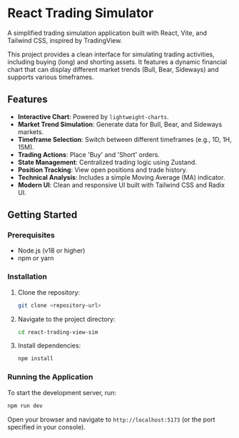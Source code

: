 # React Trading Simulator

A simplified trading simulation application built with React, Vite, and Tailwind CSS, inspired by TradingView.

This project provides a clean interface for simulating trading activities, including buying (long) and shorting assets. It features a dynamic financial chart that can display different market trends (Bull, Bear, Sideways) and supports various timeframes.

## Features

- **Interactive Chart**: Powered by `lightweight-charts`.
- **Market Trend Simulation**: Generate data for Bull, Bear, and Sideways markets.
- **Timeframe Selection**: Switch between different timeframes (e.g., 1D, 1H, 15M).
- **Trading Actions**: Place 'Buy' and 'Short' orders.
- **State Management**: Centralized trading logic using Zustand.
- **Position Tracking**: View open positions and trade history.
- **Technical Analysis**: Includes a simple Moving Average (MA) indicator.
- **Modern UI**: Clean and responsive UI built with Tailwind CSS and Radix UI.

## Getting Started

### Prerequisites

- Node.js (v18 or higher)
- npm or yarn

### Installation

1. Clone the repository:
   ```sh
   git clone <repository-url>
   ```
2. Navigate to the project directory:
   ```sh
   cd react-trading-view-sim
   ```
3. Install dependencies:
   ```sh
   npm install
   ```

### Running the Application

To start the development server, run:

```sh
npm run dev
```

Open your browser and navigate to `http://localhost:5173` (or the port specified in your console).
